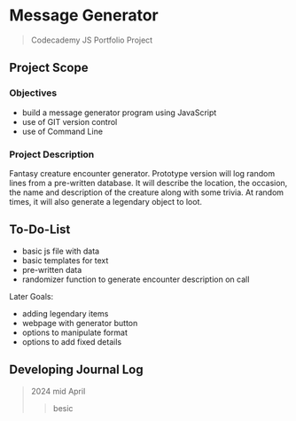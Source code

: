 # Message Generator

> Codecademy JS Portfolio Project

## Project Scope

### Objectives
 - build a message generator program using JavaScript
 - use of GIT version control
 - use of Command Line

### Project Description

Fantasy creature encounter generator. Prototype version will log random lines from a pre-written database.
It will describe the location, the occasion, the name and description of the creature along with some trivia.
At random times, it will also generate a legendary object to loot.

## To-Do-List
 - basic js file with data
 - basic templates for text
 - pre-written data
 - randomizer function to generate encounter description on call

Later Goals:
 - adding legendary items
 - webpage with generator button
 - options to manipulate format
 - options to add fixed details



## Developing Journal Log
> 2024 mid April
>> besic



